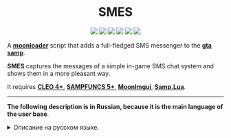<h1 align="center">SMES</h1>

<p align="center">

<img src="https://img.shields.io/badge/made%20for-GTA%20SA--MP-blue" >

<img src="https://img.shields.io/badge/Server-SRP%20|%20ERP%20|%20ARP%20|%20DRP%20|%20TRP-red">

<img src="https://img.shields.io/github/languages/top/qrlk/weather-and-time">

<img src="https://img.shields.io/badge/dynamic/json?color=blueviolet&label=users%20%28active%29&query=result&url=http%3A%2F%2Fqrlk.me%2Fdev%2Fmoonloader%2Fusers_active.php%3Fscript%3Dsmes">

<img src="https://img.shields.io/badge/dynamic/json?color=blueviolet&label=users%20%28all%20time%29&query=result&url=http%3A%2F%2Fqrlk.me%2Fdev%2Fmoonloader%2Fusers_all.php%3Fscript%3Dsmes">

<img src="https://img.shields.io/date/1553634000?label=released" >

</p>

A **[moonloader](https://gtaforums.com/topic/890987-moonloader/)** script that adds a full-fledged SMS messenger to the **[gta samp](https://sa-mp.com/)**.  

**SMES** captures the messages of a simple in-game SMS chat system and shows them in a more pleasant way.

It requires **[CLEO 4+](http://cleo.li/?lang=ru)**, **[SAMPFUNCS 5+](https://blast.hk/threads/17/page-59#post-279414)**, **[MoonImgui](https://blast.hk/threads/19292/)**, **[Samp.Lua](https://blast.hk/threads/14624/)**.

---

**The following description is in Russian, because it is the main language of the user base**.
<details>
  <summary>Описание на русском языке.</summary>
  
# Описание
**SMES** - это lua скрипт для MoonLoader, который добавляет в игру **полноценный SMS-мессенджер**, полезный для игроков RP серверов.  
Поддерживаемые проекты: **Samp-Rp**, **Evolve-Rp**, **Advance-Rp**, **Diamond-Rp**, **Trinity-Rp**, **Trinity-Rpg**. 
<p align="center">
  <img src="https://github.com/qrlk/smes/raw/master/screens/1.png" alt="Sublime's custom image"/>
</p>

# Функции
* Полноценный GUI мессенджер с диалогами, историей сообщений и многим другим.
* **СУБД**. Все ваши переписки могут храниться в отдельной базе данных, т.е. вы не потеряете свои диалоги после выхода из игры.
  * **Важно: все ваши смс хранятся в файле на вашем компьютере, а не у меня на сервере.**
* Возможность закрепить диалоги с друзьями: в списке они будут выше остальных.
* Возможность заблокировать собеседника: сообщения от него не будут вас тревожить.
* Хоткей открытия диалога с последней смс.
* Хоткей открытия мессенджера с фокусом на начало нового диалога.
* Автоматическое разрешение зависимостей (скрипт сам скачает все библиотеки, которые ему нужны).
* Непрочитанные диалоги меняют цвет, показывается количество непрочитанных сообщений.
* Кнопка создания нового диалога. Вписываешь в поле id, ник, если есть совпадение - выводится подсказка. Потом enter и всё - диалог создан.
* Фильтр по нику и онлайну.
* Автоопределитель номера по id/нику (DRP/TRP).
* Проверка на то, АФК ли собеседник (SRP).
* Возможность очистить диалог.
* Возможность удалить диалог.
* Возможность скрыть входящие смс в чате.
* Возможность изменить цвет входящих смс в чате.
* Возможность скрыть исходящие смс в чате.
* Возможность изменить цвет исходящих смс в чате.
* Возможность скрыть "Сообщение доставлено" в чате (SRP/ERP).
* Возможность изменить цвет "Сообщение доставлено" в чате (SRP/ERP).
* Звуковые уведомления о входящих и исходящих смс.
* Активация по хоткею и команде.
* Хоткей установки фокуса на ввод сообщения в активном диалоге.
* Настройка внешнего вида мессенджера.


Для запуска скрипта требуется: [SA-MP 0.3.7-R1](http://files.sa-mp.com/sa-mp-0.3.7-install.exe) и [MoonLoader 026+](http://blast.hk/moonloader/download.php).  
Зависимости: [CLEO 4+](http://cleo.li/?lang=ru), [SAMPFUNCS](https://blast.hk/threads/17/page-59#post-279414), [MoonImgui](https://blast.hk/threads/19292/), [Samp.Lua](https://blast.hk/threads/14624/).  
P.S. Скрипт может установить зависимости самостоятельно.  
Активация: /smes. 

# Скриншоты
<p align="center">
  <img src="https://github.com/qrlk/smes/raw/master/screens/2.png" alt="Sublime's custom image"/>
  <img src="https://github.com/qrlk/smes/raw/master/screens/3.png" alt="Sublime's custom image"/>
  <img src="https://github.com/qrlk/smes/raw/master/screens/4.png" alt="Sublime's custom image"/>
  <img src="https://github.com/qrlk/smes/raw/master/screens/5.png" alt="Sublime's custom image"/>
  <img src="https://github.com/qrlk/smes/raw/master/screens/6.png" alt="Sublime's custom image"/>
  <img src="https://github.com/qrlk/smes/raw/master/screens/7.png" alt="Sublime's custom image"/>
  <img src="https://github.com/qrlk/smes/raw/master/screens/8.png" alt="Sublime's custom image"/>
</p>

## Ссылки
* [Тема на blasthack](https://blast.hk/threads/32191/)
* [Авторский обзор](https://www.youtube.com/watch?v=JkdDO7obIJo)
</details>
